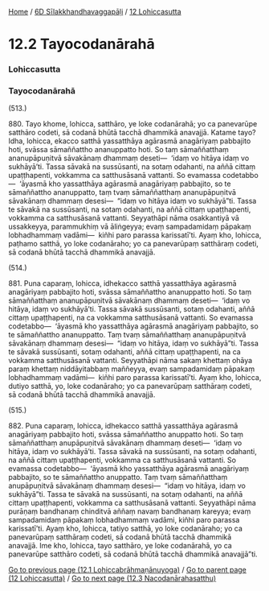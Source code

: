 
[Home](/) / [6D Sīlakkhandhavaggapāḷi](/tipitaka/6D.md) / [12 Lohiccasutta](/tipitaka/6D/12.md)

# 12.2 Tayocodanārahā

### Lohiccasutta

### Tayocodanārahā

(513.)

880\. Tayo khome, lohicca, satthāro, ye loke codanārahā; yo ca panevarūpe satthāro codeti, sā codanā bhūtā tacchā dhammikā anavajjā. Katame tayo? Idha, lohicca, ekacco satthā yassatthāya agārasmā anagāriyaṃ pabbajito hoti, svāssa sāmaññattho ananuppatto hoti. So taṃ sāmaññatthaṃ ananupāpuṇitvā sāvakānaṃ dhammaṃ deseti—  ‘idaṃ vo hitāya idaṃ vo sukhāyā’ti. Tassa sāvakā na sussūsanti, na sotaṃ odahanti, na aññā cittaṃ upaṭṭhapenti, vokkamma ca satthusāsanā vattanti. So evamassa codetabbo—  ‘āyasmā kho yassatthāya agārasmā anagāriyaṃ pabbajito, so te sāmaññattho ananuppatto, taṃ tvaṃ sāmaññatthaṃ ananupāpuṇitvā sāvakānaṃ dhammaṃ desesi—  “idaṃ vo hitāya idaṃ vo sukhāyā”ti. Tassa te sāvakā na sussūsanti, na sotaṃ odahanti, na aññā cittaṃ upaṭṭhapenti, vokkamma ca satthusāsanā vattanti. Seyyathāpi nāma osakkantiyā vā ussakkeyya, parammukhiṃ vā āliṅgeyya; evaṃ sampadamidaṃ pāpakaṃ lobhadhammaṃ vadāmi—  kiñhi paro parassa karissatī’ti. Ayaṃ kho, lohicca, paṭhamo satthā, yo loke codanāraho; yo ca panevarūpaṃ satthāraṃ codeti, sā codanā bhūtā tacchā dhammikā anavajjā.

(514.)

881\. Puna caparaṃ, lohicca, idhekacco satthā yassatthāya agārasmā anagāriyaṃ pabbajito hoti, svāssa sāmaññattho ananuppatto hoti. So taṃ sāmaññatthaṃ ananupāpuṇitvā sāvakānaṃ dhammaṃ deseti—  ‘idaṃ vo hitāya, idaṃ vo sukhāyā’ti. Tassa sāvakā sussūsanti, sotaṃ odahanti, aññā cittaṃ upaṭṭhapenti, na ca vokkamma satthusāsanā vattanti. So evamassa codetabbo—  ‘āyasmā kho yassatthāya agārasmā anagāriyaṃ pabbajito, so te sāmaññattho ananuppatto. Taṃ tvaṃ sāmaññatthaṃ ananupāpuṇitvā sāvakānaṃ dhammaṃ desesi—  “idaṃ vo hitāya, idaṃ vo sukhāyā”ti. Tassa te sāvakā sussūsanti, sotaṃ odahanti, aññā cittaṃ upaṭṭhapenti, na ca vokkamma satthusāsanā vattanti. Seyyathāpi nāma sakaṃ khettaṃ ohāya paraṃ khettaṃ niddāyitabbaṃ maññeyya, evaṃ sampadamidaṃ pāpakaṃ lobhadhammaṃ vadāmi—  kiñhi paro parassa karissatī’ti. Ayaṃ kho, lohicca, dutiyo satthā, yo, loke codanāraho; yo ca panevarūpaṃ satthāraṃ codeti, sā codanā bhūtā tacchā dhammikā anavajjā.

(515.)

882\. Puna caparaṃ, lohicca, idhekacco satthā yassatthāya agārasmā anagāriyaṃ pabbajito hoti, svāssa sāmaññattho anuppatto hoti. So taṃ sāmaññatthaṃ anupāpuṇitvā sāvakānaṃ dhammaṃ deseti—  ‘idaṃ vo hitāya, idaṃ vo sukhāyā’ti. Tassa sāvakā na sussūsanti, na sotaṃ odahanti, na aññā cittaṃ upaṭṭhapenti, vokkamma ca satthusāsanā vattanti. So evamassa codetabbo—  ‘āyasmā kho yassatthāya agārasmā anagāriyaṃ pabbajito, so te sāmaññattho anuppatto. Taṃ tvaṃ sāmaññatthaṃ anupāpuṇitvā sāvakānaṃ dhammaṃ desesi—  “idaṃ vo hitāya, idaṃ vo sukhāyā”ti. Tassa te sāvakā na sussūsanti, na sotaṃ odahanti, na aññā cittaṃ upaṭṭhapenti, vokkamma ca satthusāsanā vattanti. Seyyathāpi nāma purāṇaṃ bandhanaṃ chinditvā aññaṃ navaṃ bandhanaṃ kareyya; evaṃ sampadamidaṃ pāpakaṃ lobhadhammaṃ vadāmi, kiñhi paro parassa karissatī’ti. Ayaṃ kho, lohicca, tatiyo satthā, yo loke codanāraho; yo ca panevarūpaṃ satthāraṃ codeti, sā codanā bhūtā tacchā dhammikā anavajjā. Ime kho, lohicca, tayo satthāro, ye loke codanārahā, yo ca panevarūpe satthāro codeti, sā codanā bhūtā tacchā dhammikā anavajjā”ti.

[Go to previous page (12.1 Lohiccabrāhmaṇānuyoga)](/tipitaka/6D/12/12.1.md) / [Go to parent page (12 Lohiccasutta)](/tipitaka/6D/12.md) / [Go to next page (12.3 Nacodanārahasatthu)](/tipitaka/6D/12/12.3.md)


